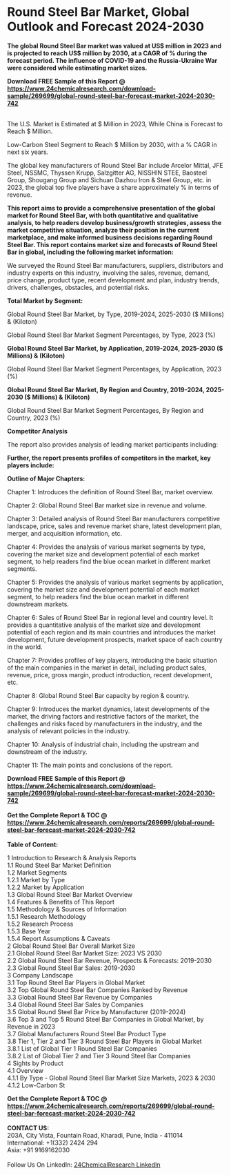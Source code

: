 <h1>Round Steel Bar Market, Global Outlook and Forecast 2024-2030</h1><p><strong>The global Round Steel Bar market was valued at US$ million in 2023 and is projected to reach US$ million by 2030, at a CAGR of % during the forecast period. The influence of COVID-19 and the Russia-Ukraine War were considered while estimating market sizes.</strong></p><p>
</p><p></p><div><b>Download FREE Sample of this Report @ 
            <a href="https://www.24chemicalresearch.com/download-sample/269699/global-round-steel-bar-forecast-market-2024-2030-742">
            https://www.24chemicalresearch.com/download-sample/269699/global-round-steel-bar-forecast-market-2024-2030-742</a></b></div><br><p>
The U.S. Market is Estimated at $ Million in 2023, While China is Forecast to Reach $ Million.</p><p>
Low-Carbon Steel Segment to Reach $ Million by 2030, with a % CAGR in next six years.</p><p>
The global key manufacturers of Round Steel Bar include Arcelor Mittal, JFE Steel, NSSMC, Thyssen Krupp, Salzgitter AG, NISSHIN STEE, Baosteel Group, Shougang Group and Sichuan Dazhou Iron &amp; Steel Group, etc. in 2023, the global top five players have a share approximately % in terms of revenue.</p><p>
<strong>This report aims to provide a comprehensive presentation of the global market for Round Steel Bar, with both quantitative and qualitative analysis, to help readers develop business/growth strategies, assess the market competitive situation, analyze their position in the current marketplace, and make informed business decisions regarding Round Steel Bar. This report contains market size and forecasts of Round Steel Bar in global, including the following market information:</strong></p><p>
</p><p>
</p><p>We surveyed the Round Steel Bar manufacturers, suppliers, distributors and industry experts on this industry, involving the sales, revenue, demand, price change, product type, recent development and plan, industry trends, drivers, challenges, obstacles, and potential risks.</p><p>
<strong>Total Market by Segment:</strong></p><p>
Global Round Steel Bar Market, by Type, 2019-2024, 2025-2030 ($ Millions) &amp; (Kiloton)</p><p>
Global Round Steel Bar Market Segment Percentages, by Type, 2023 (%)</p><p>
</p><p>
</p><p><strong>Global Round Steel Bar Market, by Application, 2019-2024, 2025-2030 ($ Millions) &amp; (Kiloton)</strong></p><p>
Global Round Steel Bar Market Segment Percentages, by Application, 2023 (%)</p><p>
</p><p>
</p><p><strong>Global Round Steel Bar Market, By Region and Country, 2019-2024, 2025-2030 ($ Millions) &amp; (Kiloton)</strong></p><p>
Global Round Steel Bar Market Segment Percentages, By Region and Country, 2023 (%)</p><p>
</p><p>
</p><p><strong>Competitor Analysis</strong></p><p>
The report also provides analysis of leading market participants including:</p><p>
</p><p>
</p><p><strong>Further, the report presents profiles of competitors in the market, key players include:</strong></p><p>
</p><p>
</p><p><strong>Outline of Major Chapters:</strong></p><p>
Chapter 1: Introduces the definition of Round Steel Bar, market overview.</p><p>
Chapter 2: Global Round Steel Bar market size in revenue and volume.</p><p>
Chapter 3: Detailed analysis of Round Steel Bar manufacturers competitive landscape, price, sales and revenue market share, latest development plan, merger, and acquisition information, etc.</p><p>
Chapter 4: Provides the analysis of various market segments by type, covering the market size and development potential of each market segment, to help readers find the blue ocean market in different market segments.</p><p>
Chapter 5: Provides the analysis of various market segments by application, covering the market size and development potential of each market segment, to help readers find the blue ocean market in different downstream markets.</p><p>
Chapter 6: Sales of Round Steel Bar in regional level and country level. It provides a quantitative analysis of the market size and development potential of each region and its main countries and introduces the market development, future development prospects, market space of each country in the world.</p><p>
Chapter 7: Provides profiles of key players, introducing the basic situation of the main companies in the market in detail, including product sales, revenue, price, gross margin, product introduction, recent development, etc.</p><p>
Chapter 8: Global Round Steel Bar capacity by region &amp; country.</p><p>
Chapter 9: Introduces the market dynamics, latest developments of the market, the driving factors and restrictive factors of the market, the challenges and risks faced by manufacturers in the industry, and the analysis of relevant policies in the industry.</p><p>
Chapter 10: Analysis of industrial chain, including the upstream and downstream of the industry.</p><p>
Chapter 11: The main points and conclusions of the report.</p><div><b>Download FREE Sample of this Report @ 
            <a href="https://www.24chemicalresearch.com/download-sample/269699/global-round-steel-bar-forecast-market-2024-2030-742">
            https://www.24chemicalresearch.com/download-sample/269699/global-round-steel-bar-forecast-market-2024-2030-742</a></b></div><br><div><b>Get the Complete Report & TOC @ 
            <a href="https://www.24chemicalresearch.com/reports/269699/global-round-steel-bar-forecast-market-2024-2030-742">
            https://www.24chemicalresearch.com/reports/269699/global-round-steel-bar-forecast-market-2024-2030-742</a></b></div><br>
            <b>Table of Content:</b><p>1 Introduction to Research & Analysis Reports<br />
    1.1 Round Steel Bar Market Definition<br />
    1.2 Market Segments<br />
        1.2.1 Market by Type<br />
        1.2.2 Market by Application<br />
    1.3 Global Round Steel Bar Market Overview<br />
    1.4 Features & Benefits of This Report<br />
    1.5 Methodology & Sources of Information<br />
        1.5.1 Research Methodology<br />
        1.5.2 Research Process<br />
        1.5.3 Base Year<br />
        1.5.4 Report Assumptions & Caveats<br />
2 Global Round Steel Bar Overall Market Size<br />
    2.1 Global Round Steel Bar Market Size: 2023 VS 2030<br />
    2.2 Global Round Steel Bar Revenue, Prospects & Forecasts: 2019-2030<br />
    2.3 Global Round Steel Bar Sales: 2019-2030<br />
3 Company Landscape<br />
    3.1 Top Round Steel Bar Players in Global Market<br />
    3.2 Top Global Round Steel Bar Companies Ranked by Revenue<br />
    3.3 Global Round Steel Bar Revenue by Companies<br />
    3.4 Global Round Steel Bar Sales by Companies<br />
    3.5 Global Round Steel Bar Price by Manufacturer (2019-2024)<br />
    3.6 Top 3 and Top 5 Round Steel Bar Companies in Global Market, by Revenue in 2023<br />
    3.7 Global Manufacturers Round Steel Bar Product Type<br />
    3.8 Tier 1, Tier 2 and Tier 3 Round Steel Bar Players in Global Market<br />
        3.8.1 List of Global Tier 1 Round Steel Bar Companies<br />
        3.8.2 List of Global Tier 2 and Tier 3 Round Steel Bar Companies<br />
4 Sights by Product<br />
    4.1 Overview<br />
        4.1.1 By Type - Global Round Steel Bar Market Size Markets, 2023 & 2030<br />
        4.1.2 Low-Carbon St</p><div><b>Get the Complete Report & TOC @ 
            <a href="https://www.24chemicalresearch.com/reports/269699/global-round-steel-bar-forecast-market-2024-2030-742">
            https://www.24chemicalresearch.com/reports/269699/global-round-steel-bar-forecast-market-2024-2030-742</a></b></div><br><b>CONTACT US:</b><br>
            203A, City Vista, Fountain Road, Kharadi, Pune, India - 411014<br>
            International: +1(332) 2424 294<br>
            Asia: +91 9169162030 <br><br>
            Follow Us On LinkedIn: <a href="https://www.linkedin.com/company/24chemicalresearch/">24ChemicalResearch LinkedIn</a>